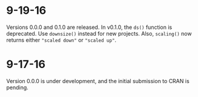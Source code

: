 # 9-19-16

Versions 0.0.0 and 0.1.0 are released. In v0.1.0, the `ds()` function is deprecated. Use `downsize()` instead for new projects. Also, `scaling()` now returns either `"scaled down"` or `"scaled up"`.


# 9-17-16

Version 0.0.0 is under development, and the initial submission to CRAN is pending.
